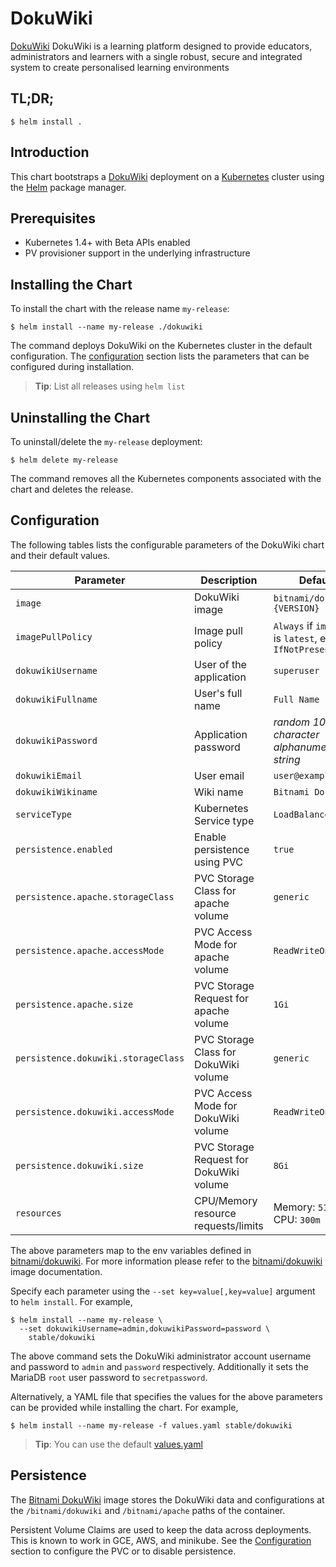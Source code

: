 # DokuWiki

[DokuWiki](https://www.dokuwiki.org) DokuWiki is a learning platform designed to provide educators, administrators and learners with a single robust, secure and integrated system to create personalised learning environments

## TL;DR;

```console
$ helm install .
```

## Introduction

This chart bootstraps a [DokuWiki](https://github.com/bitnami/bitnami-docker-dokuwiki) deployment on a [Kubernetes](http://kubernetes.io) cluster using the [Helm](https://helm.sh) package manager.


## Prerequisites

- Kubernetes 1.4+ with Beta APIs enabled
- PV provisioner support in the underlying infrastructure

## Installing the Chart

To install the chart with the release name `my-release`:

```console
$ helm install --name my-release ./dokuwiki
```

The command deploys DokuWiki on the Kubernetes cluster in the default configuration. The [configuration](#configuration) section lists the parameters that can be configured during installation.

> **Tip**: List all releases using `helm list`

## Uninstalling the Chart

To uninstall/delete the `my-release` deployment:

```console
$ helm delete my-release
```

The command removes all the Kubernetes components associated with the chart and deletes the release.

## Configuration

The following tables lists the configurable parameters of the DokuWiki chart and their default values.

|              Parameter               |               Description                |                         Default                         |
|--------------------------------------|------------------------------------------|---------------------------------------------------------|
| `image`                              | DokuWiki image                           | `bitnami/dokuwiki:{VERSION}`                            |
| `imagePullPolicy`                    | Image pull policy                        | `Always` if `imageTag` is `latest`, else `IfNotPresent` |
| `dokuwikiUsername`                   | User of the application                  | `superuser`                                             |
| `dokuwikiFullname`                   | User's full name                         | `Full Name`                                             |
| `dokuwikiPassword`                   | Application password                     | _random 10 character alphanumeric string_               |
| `dokuwikiEmail`                      | User email                               | `user@example.com`                                      |
| `dokuwikiWikiname`                   | Wiki name                                | `Bitnami DokuWiki`                                      |
| `serviceType`                        | Kubernetes Service type                  | `LoadBalancer`                                          |
| `persistence.enabled`                | Enable persistence using PVC             | `true`                                                  |
| `persistence.apache.storageClass`    | PVC Storage Class for apache volume      | `generic`                                               |
| `persistence.apache.accessMode`      | PVC Access Mode for apache volume        | `ReadWriteOnce`                                         |
| `persistence.apache.size`            | PVC Storage Request for apache volume    | `1Gi`                                                   |
| `persistence.dokuwiki.storageClass`  | PVC Storage Class for DokuWiki volume    | `generic`                                               |
| `persistence.dokuwiki.accessMode`    | PVC Access Mode for DokuWiki volume      | `ReadWriteOnce`                                         |
| `persistence.dokuwiki.size`          | PVC Storage Request for DokuWiki volume  | `8Gi`                                                   |
| `resources`                          | CPU/Memory resource requests/limits      | Memory: `512Mi`, CPU: `300m`                            |

The above parameters map to the env variables defined in [bitnami/dokuwiki](http://github.com/bitnami/bitnami-docker-dokuwiki). For more information please refer to the [bitnami/dokuwiki](http://github.com/bitnami/bitnami-docker-dokuwiki) image documentation.

Specify each parameter using the `--set key=value[,key=value]` argument to `helm install`. For example,

```console
$ helm install --name my-release \
  --set dokuwikiUsername=admin,dokuwikiPassword=password \
    stable/dokuwiki
```

The above command sets the DokuWiki administrator account username and password to `admin` and `password` respectively. Additionally it sets the MariaDB `root` user password to `secretpassword`.

Alternatively, a YAML file that specifies the values for the above parameters can be provided while installing the chart. For example,

```console
$ helm install --name my-release -f values.yaml stable/dokuwiki
```

> **Tip**: You can use the default [values.yaml](values.yaml)

## Persistence

The [Bitnami DokuWiki](https://github.com/bitnami/bitnami-docker-dokuwiki) image stores the DokuWiki data and configurations at the `/bitnami/dokuwiki` and `/bitnami/apache`  paths of the container.

Persistent Volume Claims are used to keep the data across deployments. This is known to work in GCE, AWS, and minikube.
See the [Configuration](#configuration) section to configure the PVC or to disable persistence.
